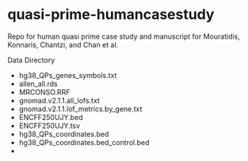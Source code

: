 # quasi-prime-humancasestudy
Repo for human quasi prime case study and manuscript for Mouratidis, Konnaris, Chantzi, and Chan et al. 

Data Directory
- hg38_QPs_genes_symbols.txt
- allen_all.rds
- MRCONSO.RRF
- gnomad.v2.1.1.all_lofs.txt
- gnomad.v2.1.1.lof_metrics.by_gene.txt
- ENCFF250UJY.bed
- ENCFF250UJY.tsv
- hg38_QPs_coordinates.bed
- hg38_QPs_coordinates.bed_control.bed
- 

